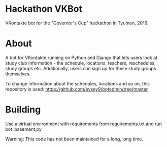 # Hackathon VKBot
VKontakte bot for the "Governor's Cup" hackathon in Tyumen, 2019.

# About
A bot for VKontakte running on Python and Django that lets users look at study club information - the schedule, locations, teachers, reschedules, study groups etc. Additionally, users can sign up for these study groups themselves.

To change information about the schedules, locations and so on, this repository is used: https://github.com/evsey9/botadmin/tree/master

# Building
Use a virtual environment with requirements from requirements.txt and run bot_basement.py

Warning: This code has not been maintained for a long, long time.



